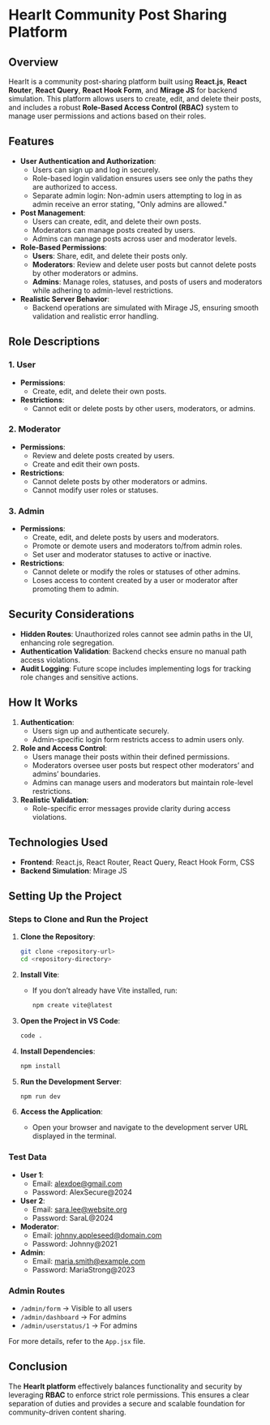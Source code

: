 # HearIt Community Post Sharing Platform

## Overview

HearIt is a community post-sharing platform built using **React.js**, **React Router**, **React Query**, **React Hook Form**, and **Mirage JS** for backend simulation. This platform allows users to create, edit, and delete their posts, and includes a robust **Role-Based Access Control (RBAC)** system to manage user permissions and actions based on their roles.

## Features

- **User Authentication and Authorization**:
  - Users can sign up and log in securely.
  - Role-based login validation ensures users see only the paths they are authorized to access.
  - Separate admin login: Non-admin users attempting to log in as admin receive an error stating, "Only admins are allowed."
- **Post Management**:
  - Users can create, edit, and delete their own posts.
  - Moderators can manage posts created by users.
  - Admins can manage posts across user and moderator levels.
- **Role-Based Permissions**:
  - **Users**: Share, edit, and delete their posts only.
  - **Moderators**: Review and delete user posts but cannot delete posts by other moderators or admins.
  - **Admins**: Manage roles, statuses, and posts of users and moderators while adhering to admin-level restrictions.
- **Realistic Server Behavior**:
  - Backend operations are simulated with Mirage JS, ensuring smooth validation and realistic error handling.

## Role Descriptions

### 1. User

- **Permissions**:
  - Create, edit, and delete their own posts.
- **Restrictions**:
  - Cannot edit or delete posts by other users, moderators, or admins.

### 2. Moderator

- **Permissions**:
  - Review and delete posts created by users.
  - Create and edit their own posts.
- **Restrictions**:
  - Cannot delete posts by other moderators or admins.
  - Cannot modify user roles or statuses.

### 3. Admin

- **Permissions**:
  - Create, edit, and delete posts by users and moderators.
  - Promote or demote users and moderators to/from admin roles.
  - Set user and moderator statuses to active or inactive.
- **Restrictions**:
  - Cannot delete or modify the roles or statuses of other admins.
  - Loses access to content created by a user or moderator after promoting them to admin.

## Security Considerations

- **Hidden Routes**: Unauthorized roles cannot see admin paths in the UI, enhancing role segregation.
- **Authentication Validation**: Backend checks ensure no manual path access violations.
- **Audit Logging**: Future scope includes implementing logs for tracking role changes and sensitive actions.

## How It Works

1. **Authentication**:
   - Users sign up and authenticate securely.
   - Admin-specific login form restricts access to admin users only.
2. **Role and Access Control**:
   - Users manage their posts within their defined permissions.
   - Moderators oversee user posts but respect other moderators’ and admins’ boundaries.
   - Admins can manage users and moderators but maintain role-level restrictions.
3. **Realistic Validation**:
   - Role-specific error messages provide clarity during access violations.

## Technologies Used

- **Frontend**: React.js, React Router, React Query, React Hook Form, CSS
- **Backend Simulation**: Mirage JS

## Setting Up the Project

### Steps to Clone and Run the Project

1. **Clone the Repository**:

   ```bash
   git clone <repository-url>
   cd <repository-directory>
   ```

2. **Install Vite**:

   - If you don’t already have Vite installed, run:
     ```bash
     npm create vite@latest
     ```

3. **Open the Project in VS Code**:

   ```bash
   code .
   ```

4. **Install Dependencies**:

   ```bash
   npm install
   ```

5. **Run the Development Server**:

   ```bash
   npm run dev
   ```

6. **Access the Application**:
   - Open your browser and navigate to the development server URL displayed in the terminal.

### Test Data

- **User 1**:
  - Email: alexdoe@gmail.com
  - Password: AlexSecure@2024
- **User 2**:
  - Email: sara.lee@website.org
  - Password: SaraL@2024
- **Moderator**:
  - Email: johnny.appleseed@domain.com
  - Password: Johnny@2021
- **Admin**:
  - Email: maria.smith@example.com
  - Password: MariaStrong@2023

### Admin Routes

- `/admin/form` -> Visible to all users
- `/admin/dashboard` -> For admins
- `/admin/userstatus/1` -> For admins

For more details, refer to the `App.jsx` file.

## Conclusion

The **HearIt platform** effectively balances functionality and security by leveraging **RBAC** to enforce strict role permissions. This ensures a clear separation of duties and provides a secure and scalable foundation for community-driven content sharing.
